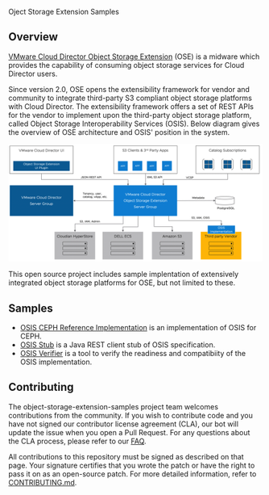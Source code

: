 
Oject Storage Extension Samples

## Overview
[VMware Cloud Director Object Storage Extension](https://docs.vmware.com/en/VMware-Cloud-Director-Object-Storage-Extension/index.html) (OSE) is a midware which provides the capability of consuming object storage services for Cloud Director users.

Since version 2.0, OSE opens the extensibility framework for vendor and community to integrate third-party S3 compliant object storage platforms with Cloud Director. The extensibility framework offers a set of REST APIs for the vendor to implement upon the third-party object storage platform, called Object Storage Interoperability Services (OSIS). Below diagram gives the overview of OSE architecture and OSIS' position in the system.

![OSE Architecture](assets/ose-architecture-2-0.png?raw=true)

This open source project includes sample implentation of extensively integrated object storage platforms for OSE, but not limited to these.

## Samples
* [OSIS CEPH Reference Implementation](vmware-ose-ceph-ref-impl/) is an implementation of OSIS for CEPH.
* [OSIS Stub](vmware-ose-osis-stub/) is a Java REST client stub of OSIS specification.
* [OSIS Verifier](vmware-ose-osis-verifier/) is a tool to verify the readiness and compatibiity of the OSIS implementation.

## Contributing

The object-storage-extension-samples project team welcomes contributions from the community. If you wish to contribute code and you have not signed our contributor license agreement (CLA), our bot will update the issue when you open a Pull Request. For any questions about the CLA process, please refer to our [FAQ](https://cla.vmware.com/faq).

All contributions to this repository must be signed as described on that page. Your signature certifies that you wrote the patch or have the right to pass it on as an open-source patch. For more detailed information, refer to [CONTRIBUTING.md](CONTRIBUTING.md).
